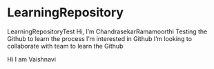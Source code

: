 # LearningRepository
LearningRepositoryTest
Hi, I’m ChandrasekarRamamoorthi
Testing the Github to learn the process
I’m interested in Github
I’m looking to collaborate with team to learn the Github

Hi I am Vaishnavi
